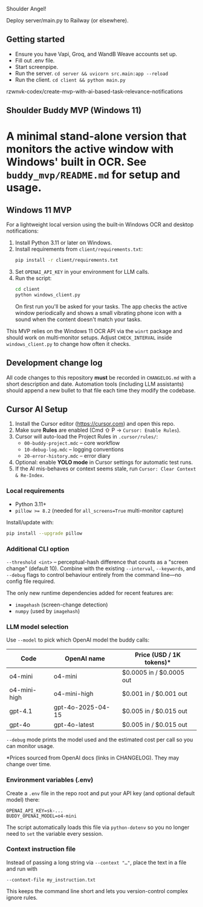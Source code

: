Shoulder Angel!

Deploy server/main.py to Railway (or elsewhere).

## Getting started

- Ensure you have Vapi, Groq, and WandB Weave accounts set up.
- Fill out .env file.
- Start screenpipe.
- Run the server. `cd server && uvicorn src.main:app --reload`
- Run the client. `cd client && python main.py`

rzwnvk-codex/create-mvp-with-ai-based-task-relevance-notifications
## Shoulder Buddy MVP (Windows 11)
A minimal stand-alone version that monitors the active window with Windows' built in OCR. See `buddy_mvp/README.md` for setup and usage.
=======
## Windows 11 MVP

For a lightweight local version using the built‑in Windows OCR and desktop notifications:

1. Install Python 3.11 or later on Windows.
2. Install requirements from `client/requirements.txt`:
   ```bash
   pip install -r client/requirements.txt
   ```
3. Set `OPENAI_API_KEY` in your environment for LLM calls.
4. Run the script:
   ```bash
   cd client
   python windows_client.py
   ```
   On first run you'll be asked for your tasks. The app checks the active window periodically and shows a small vibrating phone icon with a sound when the content doesn't match your tasks.

This MVP relies on the Windows 11 OCR API via the `winrt` package and should work on multi‑monitor setups. Adjust `CHECK_INTERVAL` inside `windows_client.py` to change how often it checks.

## Development change log

All code changes to this repository **must** be recorded in `CHANGELOG.md` with a short description and date.  Automation tools (including LLM assistants) should append a new bullet to that file each time they modify the codebase.

## Cursor AI Setup

1. Install the Cursor editor (https://cursor.com) and open this repo.
2. Make sure **Rules** are enabled (Cmd ⇧ P → `Cursor: Enable Rules`).
3. Cursor will auto-load the Project Rules in `.cursor/rules/`:
   * `00-buddy-project.mdc` – core workflow
   * `10-debug-log.mdc`    – logging conventions
   * `20-error-history.mdc` – error diary
4. Optional: enable **YOLO mode** in Cursor settings for automatic test runs.
5. If the AI mis-behaves or context seems stale, run `Cursor: Clear Context & Re-Index`.

### Local requirements
* Python 3.11+
* `pillow >= 8.2` (needed for `all_screens=True` multi-monitor capture)

Install/update with:
```bash
pip install --upgrade pillow
```

### Additional CLI option

`--threshold <int>` – perceptual-hash difference that counts as a "screen change" (default 10).  Combine with the existing `--interval`, `--keywords`, and `--debug` flags to control behaviour entirely from the command line—no config file required.

The only new runtime dependencies added for recent features are:
* `imagehash` (screen-change detection)
* `numpy` (used by `imagehash`)

### LLM model selection

Use `--model` to pick which OpenAI model the buddy calls:

| Code            | OpenAI name        | Price (USD / 1K tokens)* |
|-----------------|--------------------|--------------------------|
| o4-mini         | o4-mini            | $0.0005 in / $0.0005 out |
| o4-mini-high    | o4-mini-high       | $0.001  in / $0.001  out |
| gpt-4.1         | gpt-4o-2025-04-15  | $0.005  in / $0.015 out  |
| gpt-4o          | gpt-4o-latest      | $0.005  in / $0.015 out  |

`--debug` mode prints the model used and the estimated cost per call so you can monitor usage.

*Prices sourced from OpenAI docs (links in CHANGELOG). They may change over time.

### Environment variables (.env)
Create a `.env` file in the repo root and put your API key (and optional default model) there:
```
OPENAI_API_KEY=sk-...
BUDDY_OPENAI_MODEL=o4-mini
```
The script automatically loads this file via `python-dotenv` so you no longer need to `set` the variable every session.

### Context instruction file
Instead of passing a long string via `--context "…"`, place the text in a file and run with
```
--context-file my_instruction.txt
```
This keeps the command line short and lets you version-control complex ignore rules.
